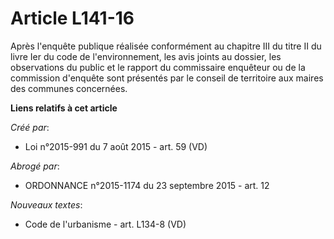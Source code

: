 # Article L141-16

Après l'enquête publique réalisée conformément au chapitre III du titre II du livre Ier du code de l'environnement, les avis
joints au dossier, les observations du public et le rapport du commissaire enquêteur ou de la commission d'enquête sont
présentés par le conseil de territoire aux maires des communes concernées.

**Liens relatifs à cet article**

_Créé par_:

  - Loi n°2015-991 du 7 août 2015 - art. 59 (VD)

_Abrogé par_:

  - ORDONNANCE n°2015-1174 du 23 septembre 2015 - art. 12

_Nouveaux textes_:

  - Code de l'urbanisme - art. L134-8 (VD)
